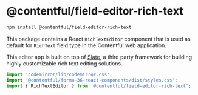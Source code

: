 # @contentful/field-editor-rich-text

```bash
npm install @contentful/field-editor-rich-text
```

This package contains a React `RichTextEditor` component that is used as default for `RichText` field type in the Contentful web application.

This editor app is built on top of [Slate](https://github.com/ianstormtaylor/slate), a third party framework for building highly customizable rich text editing solutions.

```js
import 'codemirror/lib/codemirror.css';
import '@contentful/forma-36-react-components/dist/styles.css';
import { RichTextEditor } from '@contentful/field-editor-rich-text';
```
